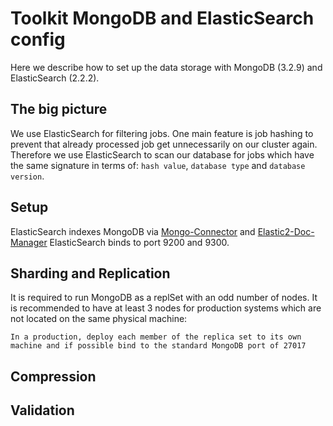 Toolkit MongoDB and ElasticSearch config
=============================================

Here we describe how to set up the data storage with MongoDB (3.2.9) and ElasticSearch (2.2.2).

The big picture
---------------

We use ElasticSearch for filtering jobs. One main feature is job hashing to prevent that already processed job
get unnecessarily on our cluster again.
Therefore we use ElasticSearch to scan our database for jobs which have the same signature in terms of: `hash value`,
`database type` and `database version`.


Setup
-----
ElasticSearch indexes MongoDB via [Mongo-Connector](https://github.com/mongodb-labs/mongo-connector) and [Elastic2-Doc-Manager](https://github.com/mongodb-labs/elastic2-doc-manager)
ElasticSearch binds to port 9200 and 9300.


Sharding and Replication
------------------------
It is required to run MongoDB as a replSet with an odd number of nodes. It is recommended to have at least 3 nodes
for production systems which are not located on the same physical machine:

    In a production, deploy each member of the replica set to its own machine and if possible bind to the standard MongoDB port of 27017


Compression
-----------


Validation
----------